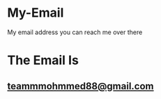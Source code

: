 # My-Email
My email address you can reach me over there

# The Email Is

## teammmohmmed88@gmail.com
